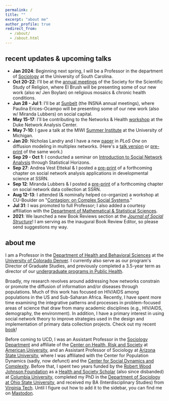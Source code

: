 ```yaml
---
permalink: /
title: ""
excerpt: "about me"
author_profile: true
redirect_from: 
  - /about/
  - /about.html
---
```


recent updates & upcoming talks
------
  - **Jan 2024**: Beginning next spring, I will be a Professor in the department of [Sociology](https://sc.edu/study/colleges_schools/artsandsciences/sociology/) at the University of South Carolina.
  - **Oct 20-22**: I'll be at the [annual meetings](https://sssreligion.org/annual-meeting/meeting-info/) of the Society for the Scientific Study of Religion, where El Brush will be presenting some of our new work (also w/ Jen Boylan) on religious mosaics & chronic health conditions.
  - **Jun 28 - Jul 1**: I'll be at [Sunbelt](https://www.insna.org/events/sunbelt-2023) (the INSNA annual meetings), where Paulina Erices-Ocampo will be presenting some of our new work (also w/ Miranda Lubbers) on social capital.
  - **May 15-17**: I'll be contributing to the Networks & Health [workshop](https://sites.duke.edu/dnac/training/) at the Duke Network Analysis Center.
  - **May 7-10**: I gave a talk at the MIWI [Summer Institute](https://sph.umich.edu/mental-physical-health-training/) at the University of Michigan.
  - **Jan 20**: Nicholas Landry and I have a new [paper](https://journals.plos.org/plosone/article?id=10.1371/journal.pone.0279345) in *PLoS One* on diffusion modeling in multiplex networks. (Here's a [talk version](https://www.youtube.com/watch?v=YsaqWh2elCY&list=PLRaIxt5IVIe5lffzBxiuEROOl43pi-twP) or [pre-print](https://arxiv.org/abs/2204.12348#) of the same work.)
  - **Sep 29 - Oct 1**: I conducted a seminar on [Introduction to Social Network Analysis](https://statisticalhorizons.com/seminars/introduction-to-social-network-analysis3/) through Statistical Horizons.
  - **Sep 27**: Andrea Vest Ettekal & I posted a [pre-print](https://papers.ssrn.com/sol3/papers.cfm?abstract_id=4231406) of a forthcoming chapter on social network analysis applications in developmental science at SSRN.
  - **Sep 12**: Miranda Lubbers & I posted a [pre-print](https://papers.ssrn.com/sol3/papers.cfm?abstract_id=4216936) of a forthcoming chapter on social network data collection at SSRN.
  - **Aug 12-13**: I attended (& nominally helped co-organize) a workshop at CU-Boulder on "[Contagion: on Complex Social Systems](https://www.colorado.edu/amath/caccss2022)."
  - **Jul 31**: I was promoted to full Professor; I also added a courtesy affiliation with the [Department of Mathematical & Statistical Sciences](https://clas.ucdenver.edu/mathematical-and-statistical-sciences/).
  - **2021**: We launched a new Book Reviews section at the *[Journal of Social Structure](https://sciendo.com/journal/JOSS)*! I am serving as the inaugural Book Review Editor, so please send suggestions my way.
<!--  - **Feb 9**: Our next book (w/ Ryan Light) is under contract w/ Columbia University Press! -->

about me
------
I am a Professor in the [Department of Health and Behavioral Sciences](https://clas.ucdenver.edu/hbsc/) at the [University of Colorado Denver](https://www.ucdenver.edu). I currently also serve as our program's Director of Graduate Studies, and previously completed a 3.5-year term as director of our [undergraduate programs in Public Health](https://clas.ucdenver.edu/hbsc/undergraduate-students).

Broadly, my research revolves around addressing how networks constrain or promote the diffusion of information and/or diseases through populations. Much of this work has focused on HIV/AIDS among populations in the US and Sub-Saharan Africa. Recently, I have spent more time examining the integrative patterns and processes in problem-focused areas of science that draw from many academic disciplines (e.g., HIV/AIDS, demography, the environment). In addition, I have a primary interest in using social network theory to improve strategies used in the design and implementation of primary data collection projects. Check out my recent [book](/books/)!

Before coming to UCD, I was an Assistant Professor in the [Sociology Department](https://www.american.edu/cas/sociology/) and affiliate of the [Center on Health, Risk and Society](https://www.american.edu/cas/sociology/chrs/) at [American University](https://www.american.edu), and an Assistant Professor of Sociology at [Arizona State University](https://www.asu.edu), where I was affiliated with the Center for Population Dynamics (sadly, now defunct) and the [Center for Social Dynamics and Complexity](https://complexity.asu.edu/csdc). Before that, I spent two years funded by the [Robert Wood Johnson Foundation](https://www.rwjf.org) as a [Health and Society Scholar](http://www.healthandsocietyscholars.org) (also since disbanded) at [Columbia University](https://www.columbia.edu), completed my PhD in the [Department of Sociology at Ohio State University](https://sociology.osu.edu), and received my BA (Interdisciplinary Studies) from [Virginia Tech](https://vt.edu). Until I figure out how to add it to the sidebar, you can find me on <a rel="me" href="https://sciences.social/@jimiadams">Mastodon</a>.
